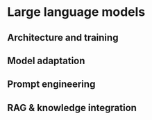 # Large language models

## Architecture and training
## Model adaptation
## Prompt engineering
## RAG & knowledge integration